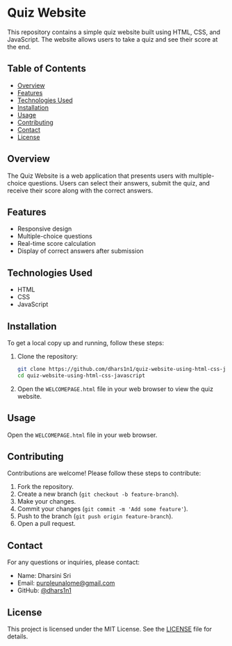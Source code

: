 # Quiz Website

This repository contains a simple quiz website built using HTML, CSS, and JavaScript. The website allows users to take a quiz and see their score at the end.

## Table of Contents

- [Overview](#overview)
- [Features](#features)
- [Technologies Used](#technologies-used)
- [Installation](#installation)
- [Usage](#usage)
- [Contributing](#contributing)
- [Contact](#contact)
- [License](#license)

## Overview

The Quiz Website is a web application that presents users with multiple-choice questions. Users can select their answers, submit the quiz, and receive their score along with the correct answers.

## Features

- Responsive design
- Multiple-choice questions
- Real-time score calculation
- Display of correct answers after submission

## Technologies Used

- HTML
- CSS
- JavaScript

## Installation

To get a local copy up and running, follow these steps:

1. Clone the repository:

    ```bash
    git clone https://github.com/dhars1n1/quiz-website-using-html-css-javascript.git
    cd quiz-website-using-html-css-javascript
    ```

2. Open the `WELCOMEPAGE.html` file in your web browser to view the quiz website.

## Usage

Open the `WELCOMEPAGE.html` file in your web browser.

## Contributing

Contributions are welcome! Please follow these steps to contribute:

1. Fork the repository.
2. Create a new branch (`git checkout -b feature-branch`).
3. Make your changes.
4. Commit your changes (`git commit -m 'Add some feature'`).
5. Push to the branch (`git push origin feature-branch`).
6. Open a pull request.

## Contact

For any questions or inquiries, please contact:

- Name: Dharsini Sri
- Email: purpleunalome@gmail.com
- GitHub: [@dhars1n1](https://github.com/dhars1n1)

## License

This project is licensed under the MIT License. See the [LICENSE](LICENSE) file for details.
